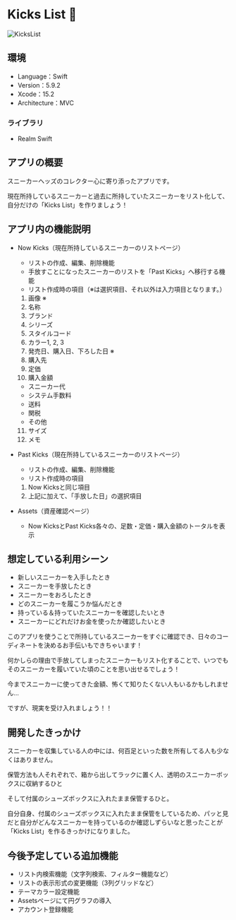 # Kicks List 👟

![KicksList](https://github.com/tapimaru12/KicksList/assets/73249060/1b09ea3e-e89b-4187-9515-c68960f82ad2)

## 環境

- Language：Swift
- Version：5.9.2
- Xcode：15.2
- Architecture：MVC

### ライブラリ

- Realm Swift

## アプリの概要

スニーカーヘッズのコレクター心に寄り添ったアプリです。

現在所持しているスニーカーと過去に所持していたスニーカーをリスト化して、自分だけの「Kicks List」を作りましょう！

## アプリ内の機能説明

- Now Kicks（現在所持しているスニーカーのリストページ）

  - リストの作成、編集、削除機能
  - 手放すことになったスニーカーのリストを「Past Kicks」へ移行する機能
  - リスト作成時の項目（※は選択項目、それ以外は入力項目となります。）
  1. 画像 ※
  2. 名称
  3. ブランド
  4. シリーズ
  5. スタイルコード
  6. カラー1, 2, 3
  7. 発売日、購入日、下ろした日 ※
  8. 購入先
  9. 定価
  10. 購入金額
  -  スニーカー代
  -  システム手数料
  -  送料
  -  関税
  -  その他
  11. サイズ
  12. メモ


- Past Kicks（現在所持しているスニーカーのリストページ）

  - リストの作成、編集、削除機能
  - リスト作成時の項目
  1. Now Kicksと同じ項目
  2. 上記に加えて、「手放した日」の選択項目


- Assets（資産確認ページ）

  - Now KicksとPast Kicks各々の、足数・定価・購入金額のトータルを表示


## 想定している利用シーン

- 新しいスニーカーを入手したとき
- スニーカーを手放したとき
- スニーカーをおろしたとき
- どのスニーカーを履こうか悩んだとき
- 持っている＆持っていたスニーカーを確認したいとき
- スニーカーにどれだけお金を使ったか確認したいとき

このアプリを使うことで所持しているスニーカーをすぐに確認でき、日々のコーディネートを決めるお手伝いもできちゃいます！

何かしらの理由で手放してしまったスニーカーもリスト化することで、いつでもそのスニーカーを履いていた頃のことを思い出せるでしょう！

今までスニーカーに使ってきた金額、怖くて知りたくない人もいるかもしれません...

ですが、現実を受け入れましょう！！


## 開発したきっかけ

スニーカーを収集している人の中には、何百足といった数を所有してる人も少なくはありません。

保管方法も人それぞれで、箱から出してラックに置く人、透明のスニーカーボックスに収納するひと

そして付属のシューズボックスに入れたまま保管するひと。

自分自身、付属のシューズボックスに入れたまま保管をしているため、パッと見だと自分がどんなスニーカーを持っているのか確認しずらいなと思ったことが「Kicks List」を作るきっかけになりました。


## 今後予定している追加機能

- リスト内検索機能（文字列検索、フィルター機能など）
- リストの表示形式の変更機能（3列グリッドなど）
- テーマカラー設定機能
- Assetsページにて円グラフの導入
- アカウント登録機能

